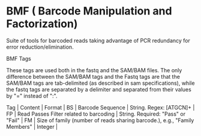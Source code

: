 BMF ( Barcode Manipulation and Factorization)
===================

Suite of tools for barcoded reads taking advantage of PCR redundancy for error reduction/elimination.

BMF Tags

These tags are used both in the fastq and the SAM/BAM files.
The only difference between the SAM/BAM tags and the Fastq tags are that the SAM/BAM tags are tab-delimited (as described in sam specifications), while the fastq tags are separated by a delimiter and separated from their values by "=" instead of ":".

Tag | Content | Format |
BS | Barcode Sequence | String. Regex: [ATGCN]+ |
FP | Read Passes Filter related to barcoding | String. Required: "Pass" or "Fail" |
FM | Size of family (number of reads sharing barcode.), e.g., "Family Members" | Integer |

